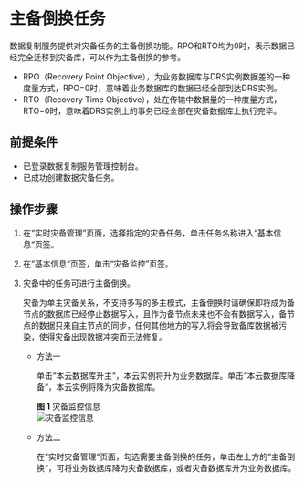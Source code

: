 # 主备倒换任务<a name="drs_03_1116"></a>

数据复制服务提供对灾备任务的主备倒换功能。RPO和RTO均为0时，表示数据已经完全迁移到灾备库，可以作为主备倒换的参考。

-   RPO（Recovery Point Objective），为业务数据库与DRS实例数据差的一种度量方式，RPO=0时，意味着业务数据库的数据已经全部到达DRS实例。
-   RTO（Recovery Time Objective），处在传输中数据量的一种度量方式，RTO=0时，意味着DRS实例上的事务已经全部在灾备数据库上执行完毕。

## 前提条件<a name="section293172211234"></a>

-   已登录数据复制服务管理控制台。
-   已成功创建数据灾备任务。

## 操作步骤<a name="section144801210121610"></a>

1.  在“实时灾备管理”页面，选择指定的灾备任务，单击任务名称进入“基本信息“页签。
2.  在“基本信息“页签，单击“灾备监控”页签。

1.  灾备中的任务可进行主备倒换。

    灾备为单主灾备关系，不支持多写的多主模式，主备倒换时请确保即将成为备节点的数据库已经停止数据写入，且作为备节点未来也不会有数据写入，备节点的数据只来自主节点的同步，任何其他地方的写入将会导致备库数据被污染，使得灾备出现数据冲突而无法修复。

    -   方法一

        单击“本云数据库升主“，本云实例将升为业务数据库。单击“本云数据库降备“，本云实例将降为灾备数据库。

        **图 1**  灾备监控信息<a name="fig868011451507"></a>  
        ![](figures/灾备监控信息.png "灾备监控信息")

    -   方法二

        在“实时灾备管理“页面，勾选需要主备倒换的任务，单击左上方的“主备倒换“，可将业务数据库降为灾备数据库，或者灾备数据库升为业务数据库。



